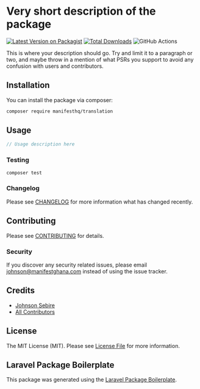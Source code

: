 # Very short description of the package

[![Latest Version on Packagist](https://img.shields.io/packagist/v/manifesthq/translation.svg?style=flat-square)](https://packagist.org/packages/manifesthq/translation)
[![Total Downloads](https://img.shields.io/packagist/dt/manifesthq/translation.svg?style=flat-square)](https://packagist.org/packages/manifesthq/translation)
![GitHub Actions](https://github.com/manifesthq/translation/actions/workflows/main.yml/badge.svg)

This is where your description should go. Try and limit it to a paragraph or two, and maybe throw in a mention of what PSRs you support to avoid any confusion with users and contributors.

## Installation

You can install the package via composer:

```bash
composer require manifesthq/translation
```

## Usage

```php
// Usage description here
```

### Testing

```bash
composer test
```

### Changelog

Please see [CHANGELOG](CHANGELOG.md) for more information what has changed recently.

## Contributing

Please see [CONTRIBUTING](CONTRIBUTING.md) for details.

### Security

If you discover any security related issues, please email johnson@manifestghana.com instead of using the issue tracker.

## Credits

-   [Johnson Sebire](https://github.com/manifesthq)
-   [All Contributors](../../contributors)

## License

The MIT License (MIT). Please see [License File](LICENSE.md) for more information.

## Laravel Package Boilerplate

This package was generated using the [Laravel Package Boilerplate](https://laravelpackageboilerplate.com).
